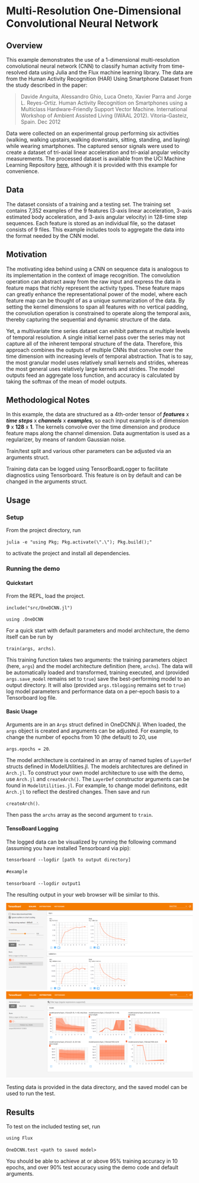 # Multi-Resolution One-Dimensional Convolutional Neural Network
## Overview

This example demonstrates the use of a 1-dimensional multi-resolution convolutional neural network (CNN) to classify human activity from time-resolved data using Julia and the Flux machine learning library.  The data are from the Human Activity Recognition (HAR) Using Smartphone Dataset from the study described in the paper:
> Davide Anguita, Alessandro Ghio, Luca Oneto, Xavier Parra and Jorge L. Reyes-Ortiz. Human Activity Recognition on Smartphones using a Multiclass Hardware-Friendly Support Vector Machine. International Workshop of Ambient Assisted Living (IWAAL 2012). Vitoria-Gasteiz, Spain. Dec 2012

Data were collected on an experimental group performing six activities (walking, walking upstairs,walking downstairs, sitting, standing, and laying) while wearing smartphones.  The captured sensor signals were used to create a dataset of tri-axial linear acceleration
and tri-axial angular velocity measurements.  The processed dataset is available from the UCI Machine Learning Repository [here](https://archive.ics.uci.edu/ml/datasets/human+activity+recognition+using+smartphones), although
it is provided with this example for convenience.

## Data

The dataset consists of a training and a testing set.  The training set contains 7,352 examples of the 9 features (3-axis linear acceleration, 3-axis estimated body acceleration, and 3-axis angular velocity) in 
128-time step sequences.  Each feature is stored as an individual file, so the dataset consists of 9 files.  This example includes tools to aggregate the data into the format needed by the 
CNN model.

## Motivation

The motivating idea behind using a CNN on sequence data is analogous to its implementation in the context of image recognition.  The convolution operation can abstract away from the raw input and express the data in feature maps that richly represent the activity types.  These feature maps can greatly enhance the representational power of the model, where each feature map can be thought of as a unique summarization of the data.  By setting the kernel dimensions to span all features with no vertical padding, the convolution operation is constrained to operate along the temporal axis, thereby capturing the sequential and dynamic structure of the data.

Yet, a multivariate time series dataset can exhibit patterns at multiple levels of temporal resolution.  A single initial kernel pass over the series may not capture all of the inherent temporal structure of the data.  Therefore, this approach combines the outputs of multiple CNNs that convolve over the time dimension with increasing levels of temporal abstraction.  That is to say, the most granular model uses relatively small kernels and strides, whereas the most general uses relatively large kernels and strides.  The model outputs feed an aggregate loss function, and accuracy is calculated by taking the softmax of the mean of model outputs.

## Methodological Notes

In this example, the data are structured as a 4th-order tensor of ***features*** x ***time steps*** x ***channels*** x ***examples***, so each input example is of dimension **9** x **128** x **1**. The kernels convolve over the time dimension and produce feature maps along the channel dimension.  Data augmentation is used as a regularizer, by means of random Gaussian noise.

Train/test split and various other parameters can be adjusted via an arguments struct.

Training data can be logged using
TensorBoardLogger to facilitate diagnostics using Tensorboard.  This feature is on by default and can be changed in the arguments struct.

## Usage

### Setup

From the project directory, run

`julia -e "using Pkg; Pkg.activate(\".\"); Pkg.build();"`

 to activate the project and install all dependencies.

### Running the demo

#### Quickstart

From the REPL, load the project.

`include("src/OneDCNN.jl")`

`using .OneDCNN`

For a quick start with default parameters and model architecture, the demo itself can be run by 

`train(args, archs)`.

This training function takes two arguments: the training parameters object (here, `args`) and the model architecture definition (here, `archs`).
The data will be automatically loaded and transformed, training executed, and (provided `args.save_model` remains set to `true`) save the best-performing model to an output directory.  It will also (provided `args.tblogging` remains set to `true`) log model parameters and performance data on a per-epoch basis to a Tensorboard log file.

#### Basic Usage

Arguments are in an `Args` struct defined in OneDCNN.jl.  When loaded, the `args` object is created and arguments can be adjusted.  For example, to change the number of epochs from 10 (the default) to 20, use

`args.epochs = 20`.

The model architecture is contained in an array of named tuples of `LayerDef` structs defined in ModelUtilities.jl. The models architectures are defined in `Arch.jl`. To construct your own model architecture to use with the demo, use `Arch.jl` and `createArch()`.  The `LayerDef` constructor arguments can be found in `ModelUtilities.jl`.  For example, to change model definitons, edit `Arch.jl` to reflect the destired changes. Then save and run

`createArch()`.

Then pass the `archs` array as the second argument to `train`.

#### TensoBoard Logging

The logged data can be visualized by running the following command (assuming you have installed Tensorboard via pip):
```
tensorboard --logdir [path to output directory]

#example

tensorboard --logdir output1
```
The resulting output in your web browser will be similar to this.

![img1](img/tensorboard_img.PNG)
![img2](img/tnsorboard1_img2.PNG)

Testing data is provided in the data directory, and the saved model can be used to run the test.

## Results

To test on the included testing set, run

 ```
using Flux

OneDCNN.test <path to saved model>
```

You should be able to achieve at or above 95% training accuracy in 10 epochs, and over 90% test accuracy using the demo code and default arguments.
